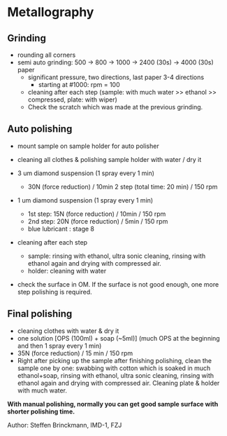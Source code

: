 # Metallography

## Grinding
- rounding all corners
- semi auto grinding: 500 -> 800 -> 1000 -> 2400 (30s) -> 4000 (30s) paper
  - significant pressure, two directions, last paper 3-4 directions
    - starting at #1000: rpm = 100
  - cleaning after each step (sample: with much water >> ethanol >> compressed, plate: with wiper)
  - Check the scratch which was made at the previous grinding.

## Auto polishing
- mount sample on sample holder for auto polisher
- cleaning all clothes & polishing sample holder with water / dry it
- 3 um diamond suspension (1 spray every 1 min)
  - 30N (force reduction) / 10min 2 step (total time: 20 min) / 150 rpm

- 1 um diamond suspension (1 spray every 1 min)
  - 1st step: 15N (force reduction) / 10min / 150 rpm
  - 2nd step: 20N (force reduction) / 5min / 150 rpm
  - blue lubricant : stage 8

- cleaning after each step
  - sample: rinsing with ethanol, ultra sonic cleaning, rinsing with ethanol again and drying with compressed air.
  - holder: cleaning with water

- check the surface in OM. If the surface is not good enough, one more step polishing is required.

## Final polishing
- cleaning clothes with water & dry it
- one solution [OPS (100ml) + soap (~5ml)] (much OPS at the beginning and then 1 spray every 1 min)
- 35N (force reduction) / 15 min / 150 rpm
- Right after picking up the sample after finishing polishing, clean the sample one by one: swabbing with cotton
which is soaked in much ethanol+soap, rinsing with ethanol, ultra sonic cleaning, rinsing with ethanol again and
drying with compressed air. Cleaning plate & holder with much water.

**With manual polishing, normally you can get good sample surface with shorter polishing time.**

Author: Steffen Brinckmann, IMD-1, FZJ
<!--- version:1.0 |filename|| -->